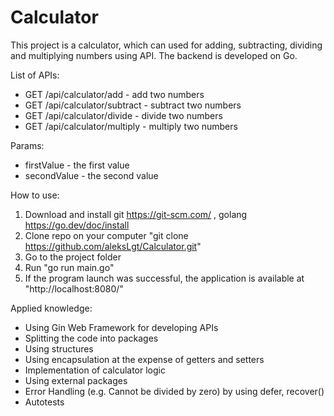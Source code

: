 # Calculator
This project is a calculator, which can used for adding, subtracting, dividing and multiplying numbers using API. The backend is developed on Go.

List of APIs:
* GET /api/calculator/add - add two numbers
* GET /api/calculator/subtract - subtract two numbers
* GET /api/calculator/divide - divide two numbers
* GET /api/calculator/multiply - multiply two numbers

Params:
* firstValue - the first value
* secondValue - the second value

How to use:
1. Download and install git https://git-scm.com/ , golang https://go.dev/doc/install
2. Clone repo on your computer "git clone https://github.com/aleksLgt/Calculator.git"
3. Go to the project folder
4. Run "go run main.go"
5. If the program launch was successful, the application is available at "http://localhost:8080/"

Applied knowledge:
* Using Gin Web Framework for developing APIs
* Splitting the code into packages
* Using structures
* Using encapsulation at the expense of getters and setters
* Implementation of calculator logic
* Using external packages
* Error Handling (e.g. Cannot be divided by zero) by using defer, recover()
* Autotests
